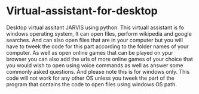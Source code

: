 # Virtual-assistant-for-desktop

Desktop virtual assitant JARVIS using python.
This virtuall assistant is fo windows operating system, It can open files, perform wikipedia and google searches.
And can also open files that are in your computer but you will have to tweek the code for this part according to the folder names of your computer. As well as open online games that can be played on ypur browser you can also add the urls of more online games of your choice that you would wish to open using voice commands as well as answer some commonly asked questions.
And please note this is for windows only. This code will not work for any other OS unless you tweek the part of the program that contains the code to open files using windows OS path.
